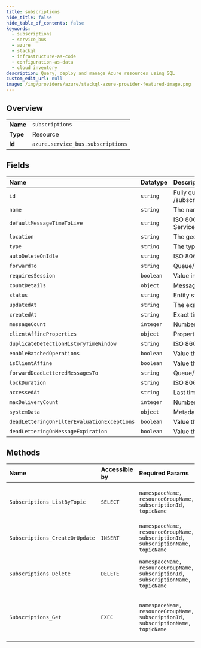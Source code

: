 ```yaml
---
title: subscriptions
hide_title: false
hide_table_of_contents: false
keywords:
  - subscriptions
  - service_bus
  - azure    
  - stackql
  - infrastructure-as-code
  - configuration-as-data
  - cloud inventory
description: Query, deploy and manage Azure resources using SQL
custom_edit_url: null
image: /img/providers/azure/stackql-azure-provider-featured-image.png
---
```

  
    

## Overview
<table><tbody>
<tr><td><b>Name</b></td><td><code>subscriptions</code></td></tr>
<tr><td><b>Type</b></td><td>Resource</td></tr>
<tr><td><b>Id</b></td><td><code>azure.service_bus.subscriptions</code></td></tr>
</tbody></table>

## Fields
| Name | Datatype | Description |
|:-----|:---------|:------------|
| `id` | `string` | Fully qualified resource ID for the resource. Ex - /subscriptions/&#123;subscriptionId&#125;/resourceGroups/&#123;resourceGroupName&#125;/providers/&#123;resourceProviderNamespace&#125;/&#123;resourceType&#125;/&#123;resourceName&#125; |
| `name` | `string` | The name of the resource |
| `defaultMessageTimeToLive` | `string` | ISO 8061 Default message timespan to live value. This is the duration after which the message expires, starting from when the message is sent to Service Bus. This is the default value used when TimeToLive is not set on a message itself. |
| `location` | `string` | The geo-location where the resource lives |
| `type` | `string` | The type of the resource. E.g. "Microsoft.EventHub/Namespaces" or "Microsoft.EventHub/Namespaces/EventHubs" |
| `autoDeleteOnIdle` | `string` | ISO 8061 timeSpan idle interval after which the topic is automatically deleted. The minimum duration is 5 minutes. |
| `forwardTo` | `string` | Queue/Topic name to forward the messages |
| `requiresSession` | `boolean` | Value indicating if a subscription supports the concept of sessions. |
| `countDetails` | `object` | Message Count Details. |
| `status` | `string` | Entity status. |
| `updatedAt` | `string` | The exact time the message was updated. |
| `createdAt` | `string` | Exact time the message was created. |
| `messageCount` | `integer` | Number of messages. |
| `clientAffineProperties` | `object` | Properties specific to client affine subscriptions. |
| `duplicateDetectionHistoryTimeWindow` | `string` | ISO 8601 timeSpan structure that defines the duration of the duplicate detection history. The default value is 10 minutes. |
| `enableBatchedOperations` | `boolean` | Value that indicates whether server-side batched operations are enabled. |
| `isClientAffine` | `boolean` | Value that indicates whether the subscription has an affinity to the client id. |
| `forwardDeadLetteredMessagesTo` | `string` | Queue/Topic name to forward the Dead Letter message |
| `lockDuration` | `string` | ISO 8061 lock duration timespan for the subscription. The default value is 1 minute. |
| `accessedAt` | `string` | Last time there was a receive request to this subscription. |
| `maxDeliveryCount` | `integer` | Number of maximum deliveries. |
| `systemData` | `object` | Metadata pertaining to creation and last modification of the resource. |
| `deadLetteringOnFilterEvaluationExceptions` | `boolean` | Value that indicates whether a subscription has dead letter support on filter evaluation exceptions. |
| `deadLetteringOnMessageExpiration` | `boolean` | Value that indicates whether a subscription has dead letter support when a message expires. |
## Methods
| Name | Accessible by | Required Params | Description |
|:-----|:--------------|:----------------|:------------|
| `Subscriptions_ListByTopic` | `SELECT` | `namespaceName, resourceGroupName, subscriptionId, topicName` | List all the subscriptions under a specified topic. |
| `Subscriptions_CreateOrUpdate` | `INSERT` | `namespaceName, resourceGroupName, subscriptionId, subscriptionName, topicName` | Creates a topic subscription. |
| `Subscriptions_Delete` | `DELETE` | `namespaceName, resourceGroupName, subscriptionId, subscriptionName, topicName` | Deletes a subscription from the specified topic. |
| `Subscriptions_Get` | `EXEC` | `namespaceName, resourceGroupName, subscriptionId, subscriptionName, topicName` | Returns a subscription description for the specified topic. |

